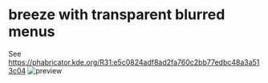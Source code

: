 # breeze with transparent blurred menus
See https://phabricator.kde.org/R31:e5c0824adf8ad2fa760c2bb77edbc48a3a513c04
![preview](https://phabricator.kde.org/file/data/apjbrxipkusgzs56bmly/PHID-FILE-ootxi3kcp2vurig27gfj/blr.PNG "Preview")
